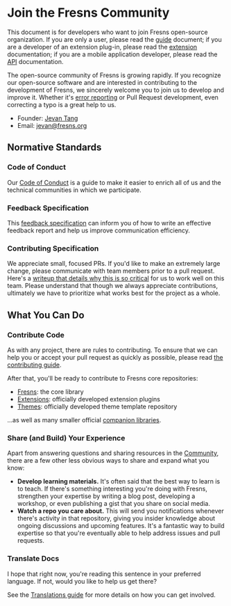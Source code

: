 # Join the Fresns Community

This document is for developers who want to join Fresns open-source organization. If you are only a user, please read the [guide](../guide/) document; if you are a developer of an extension plug-in, please read the [extension](../extensions/) documentation; if you are a mobile application developer, please read the [API](../api/) documentation.

The open-source community of Fresns is growing rapidly. If you recognize our open-source software and are interested in contributing to the development of Fresns, we sincerely welcome you to join us to develop and improve it. Whether it's [error reporting](../guide/feedback.md) or Pull Request development, even correcting a typo is a great help to us.

- Founder: [Jevan Tang](https://github.com/jevantang)
- Email: [jevan@fresns.org](mailto:jevan@fresns.org)

## Normative Standards

### Code of Conduct

Our [Code of Conduct](https://www.contributor-covenant.org/zh-cn/version/2/0/code_of_conduct/) is a guide to make it easier to enrich all of us and the technical communities in which we participate.

### Feedback Specification

This [feedback specification](https://www.chiark.greenend.org.uk/~sgtatham/bugs-cn.html) can inform you of how to write an effective feedback report and help us improve communication efficiency.

### Contributing Specification

We appreciate small, focused PRs. If you'd like to make an extremely large change, please communicate with team members prior to a pull request. Here's a [writeup that details why this is so critical](https://www.netlify.com/blog/2020/03/31/how-to-scope-down-prs/) for us to work well on this team. Please understand that though we always appreciate contributions, ultimately we have to prioritize what works best for the project as a whole.

## What You Can Do

### Contribute Code

As with any project, there are rules to contributing. To ensure that we can help you or accept your pull request as quickly as possible, please read [the contributing guide](/contributing/).

After that, you'll be ready to contribute to Fresns core repositories:

- [Fresns](https://github.com/fresns/fresns): the core library
- [Extensions](https://github.com/fresns/extensions): officially developed extension plugins
- [Themes](https://github.com/fresns/themes): officially developed theme template repository

...as well as many smaller official [companion libraries](https://github.com/fresns).

### Share (and Build) Your Experience

Apart from answering questions and sharing resources in the [Community](https://discuss.fresns.org/), there are a few other less obvious ways to share and expand what you know:

- **Develop learning materials.** It's often said that the best way to learn is to teach. If there's something interesting you're doing with Fresns, strengthen your expertise by writing a blog post, developing a workshop, or even publishing a gist that you share on social media.
- **Watch a repo you care about.** This will send you notifications whenever there's activity in that repository, giving you insider knowledge about ongoing discussions and upcoming features. It's a fantastic way to build expertise so that you're eventually able to help address issues and pull requests.

### Translate Docs

I hope that right now, you're reading this sentence in your preferred language. If not, would you like to help us get there?

See the [Translations guide](../contributing/translations.md) for more details on how you can get involved.
